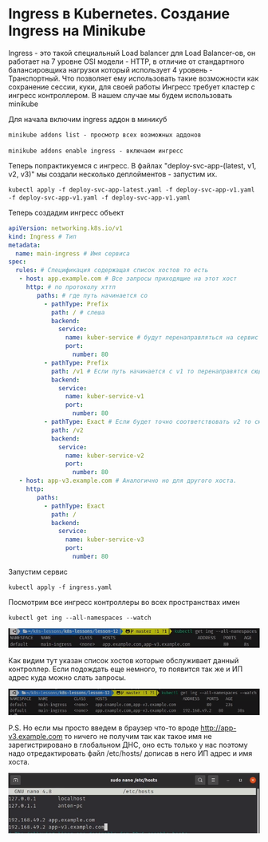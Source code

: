 # Ingress в Kubernetes. Создание Ingress на Minikube

Ingress - это такой специальный Load balancer для Load Balancer-ов, он работает на 7 уровне OSI модели - HTTP, в отличие
от стандартного балансировщика нагрузки который использует 4 уровень - Транспортный. Что позволяет ему использовать
такие
возможности как сохранение сессии, куки, для своей работы Ингресс требует кластер с ингресс контроллером. В нашем случае
мы будем использовать minikube

Для начала включим ingress аддон в миникуб

    minikube addons list - просмотр всех возможных аддонов

    minikube addons enable ingress - включаем ингресс

Теперь попрактикуемся с ингресс. В файлах "deploy-svc-app-(latest, v1, v2, v3)" мы создали несколько деплойментов -
запустим их.

    kubectl apply -f deploy-svc-app-latest.yaml -f deploy-svc-app-v1.yaml -f deploy-svc-app-v1.yaml -f deploy-svc-app-v1.yaml

Теперь создадим ингресс объект

```yaml
apiVersion: networking.k8s.io/v1
kind: Ingress # Тип
metadata:
  name: main-ingress # Имя сервиса
spec:
  rules: # Спецификация содержащая список хостов то есть 
   - host: app.example.com # Все запросы приходящие на этот хост 
     http: # по протоколу хттп 
        paths: # где путь начинается со 
          - pathType: Prefix 
            path: / # слеша
            backend:
              service:
                name: kuber-service # будут перенаправляться на сервис с таким именем.
                port: 
                  number: 80
          - pathType: Prefix
            path: /v1 # Если путь начинается с v1 то перенаправятся сюда.
            backend:
              service:
                name: kuber-service-v1
                port: 
                  number: 80
          - pathType: Exact # Если будет точно соответствовать v2 то сюда.
            path: /v2
            backend:
              service:
                name: kuber-service-v2
                port: 
                  number: 80
   - host: app-v3.example.com # Аналогично но для другого хоста.
     http:
        paths:
          - pathType: Exact
            path: /
            backend:
              service:
                name: kuber-service-v3
                port: 
                  number: 80
```

Запустим сервис 

    kubectl apply -f ingress.yaml

Посмотрим все ингресс контроллеры во всех пространствах имен 

    kubectl get ing --all-namespaces --watch

![img.png](img.png)

Как видим тут указан список хостов которые обслуживает данный контроллер. Если подождать еще немного, то появится так же 
и ИП адрес куда можно слать запросы.

![img_1.png](img_1.png)

P.S. Но если мы просто введем в браузер что-то вроде http://app-v3.example.com то ничего не получим так как такое имя не 
зарегистрировано в глобальном ДНС, оно есть только у нас поэтому надо отредактировать файл /etc/hosts/ дописав в него 
ИП адрес и имя хоста. 

![img_2.png](img_2.png)




